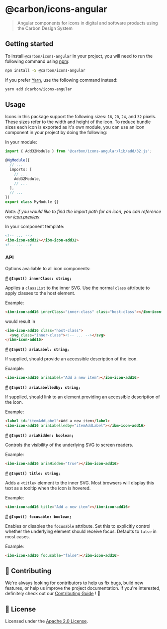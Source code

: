 # @carbon/icons-angular

> Angular components for icons in digital and software products using
> the Carbon Design System

## Getting started

To install `@carbon/icons-angular` in your project, you will need to
run the following command using [npm](https://www.npmjs.com/):

```bash
npm install -S @carbon/icons-angular
```

If you prefer [Yarn](https://yarnpkg.com/en/), use the following
command instead:

```bash
yarn add @carbon/icons-angular
```

## Usage

Icons in this package support the following sizes: `16`, `20`, `24`,
and `32` pixels. These sizes refer to the width and height of the
icon. To reduce bundle sizes each icon is exported as it's own module, you can use an icon component in your project by doing the following:

In your module:

```ts
import { Add32Module } from '@carbon/icons-angular/lib/add/32.js';

@NgModule({
  // ...
  imports: [
    // ...
    Add32Module,
    // ...
  ],
  // ...
})
export class MyModule {}
```

_Note: if you would like to find the import path for an icon, you can reference
our [icon preview](https://carbon-elements.netlify.com/icons/examples/preview/)_

In your component template:

```html
<!-- ... -->
<ibm-icon-add32></ibm-icon-add32>
<!-- ... -->
```

### API

Options availiable to all icon components:

[#](#innerClass) **`@Input() innerClass: string;`**

Applies a `classList` to the inner SVG. Use the normal `class` attribute to apply classes to the host element.

Example:

```html
<ibm-icon-add16 innerClass="inner-class" class="host-class"></ibm-icon-add16>
```

would result in

```html
<ibm-icon-add16 class="host-class">
  <svg class="inner-class"><!-- ... --></svg>
</ibm-icon-add16>
```

[#](#ariaLabel) **`@Input() ariaLabel: string;`**

If supplied, should provide an accessible description of the icon.

Example:

```html
<ibm-icon-add16 ariaLabel="Add a new item"></ibm-icon-add16>
```

[#](#ariaLabelledby) **`@Input() ariaLabelledby: string;`**

If supplied, should link to an element providing an accessible description of the icon.

Example:

```html
<label id="itemAddLabel">Add a new item</label>
<ibm-icon-add16 ariaLabelledby="itemAddLabel"></ibm-icon-add16>
```

[#](#ariaHidden) **`@Input() ariaHidden: boolean;`**

Controls the visibility of the underlying SVG to screen readers.

Example:

```html
<ibm-icon-add16 ariaHidden="true"></ibm-icon-add16>
```

[#](#title) **`@Input() title: string;`**

Adds a `<title>` element to the inner SVG. Most browsers will display this text as a tooltip when the icon is hovered.

Example:

```html
<ibm-icon-add16 title="Add a new item"></ibm-icon-add16>
```

[#](#focusable) **`@Input() focusable: boolean;`**

Enables or disables the `focusable` attribute. Set this to explicitly control whether the underlying element should receive focus. Defaults to `false` in most cases.

Example:

```html
<ibm-icon-add16 focusable="false"></ibm-icon-add16>
```

## 🙌 Contributing

We're always looking for contributors to help us fix bugs, build new
features, or help us improve the project documentation. If you're
interested, definitely check out our [Contributing Guide](/.github/CONTRIBUTING.md)
! 👀

## 📝 License

Licensed under the [Apache 2.0 License](/LICENSE).
